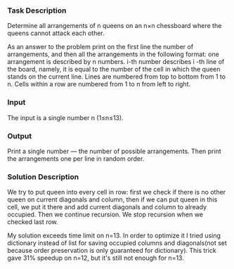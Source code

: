 ### Task Description 

Determine all arrangements of n queens on an n×n chessboard 
where the queens cannot attack each other.

As an answer to the problem print on the first line the number of arrangements, 
and then all the arrangements in the following format: 
one arrangement is described by n numbers. i-th number describes i -th line of the board, 
namely, it is equal to the number of the cell in which the queen stands on the current line.
Lines are numbered from top to bottom from 1 to n. 
Cells within a row are numbered from 1 to n from left to right.

### Input 

The input is a single number n (1≤n≤13).

### Output

Print a single number — the number of possible arrangements. 
Then print the arrangements one per line in random order.

### Solution Description

We try to put queen into every cell in row: first we check if there is no other queen on
current diagonals and column, then if we can put queen in this cell, we put it there
and add current diagonals and column to already occupied. Then we continue recursion.
We stop recursion when we checked last row.

My solution exceeds time limit on n=13.
In order to optimize it I tried using dictionary instead of list for saving
occupied columns and diagonals(not set because
order preservation is only guaranteed for dictionary).
This trick gave 31% speedup on n=12, but it's still not enough for n=13.
